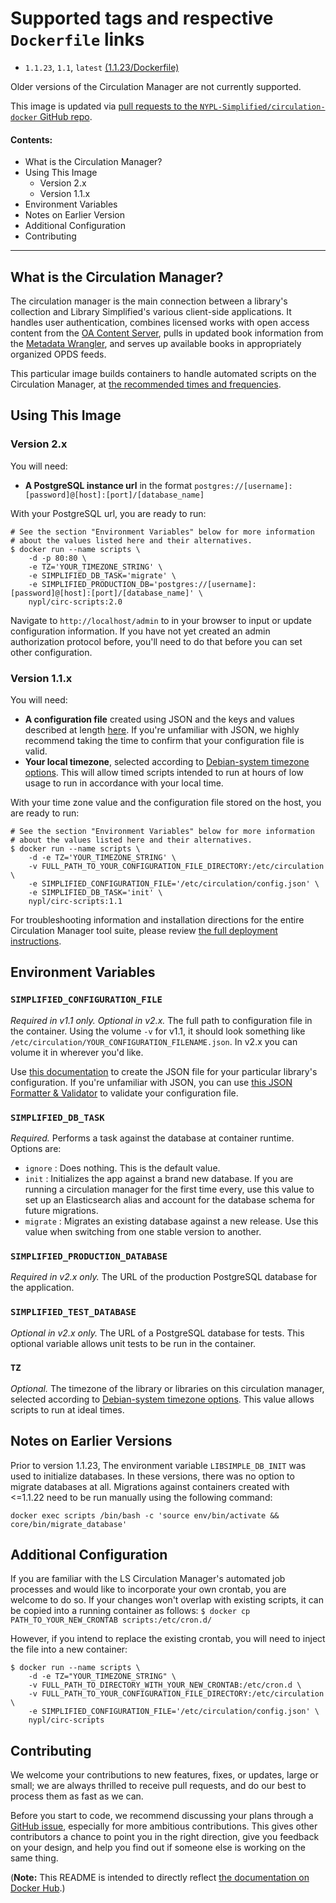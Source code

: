 # Supported tags and respective `Dockerfile` links

- `1.1.23`, `1.1`, `latest` [(1.1.23/Dockerfile)](https://github.com/NYPL-Simplified/circulation-docker/blob/master/scripts/Dockerfile)

Older versions of the Circulation Manager are not currently supported.

This image is updated via [pull requests to the `NYPL-Simplified/circulation-docker` GitHub repo](https://github.com/NYPL-Simplified/circulation-docker/pulls).

#### Contents:
- What is the Circulation Manager?
- Using This Image
  - Version 2.x
  - Version 1.1.x
- Environment Variables
- Notes on Earlier Version
- Additional Configuration
- Contributing

---

## What is the Circulation Manager?

The circulation manager is the main connection between a library's collection and Library Simplified's various client-side applications. It handles user authentication, combines licensed works with open access content from the [OA Content Server](https://github.com/NYPL-Simplified/content_server), pulls in updated book information from the [Metadata Wrangler](https://github.com/NYPL-Simplified/metadata_wrangler), and serves up available books in appropriately organized OPDS feeds.

This particular image builds containers to handle automated scripts on the Circulation Manager, at [the recommended times and frequencies](https://github.com/NYPL-Simplified/Simplified/wiki/AutomatedJobs#circulation-manager).

## Using This Image
### Version 2.x
You will need:
- **A PostgreSQL instance url** in the format `postgres://[username]:[password]@[host]:[port]/[database_name]`

With your PostgreSQL url, you are ready to run:
```
# See the section "Environment Variables" below for more information
# about the values listed here and their alternatives.
$ docker run --name scripts \
    -d -p 80:80 \
    -e TZ='YOUR_TIMEZONE_STRING' \
    -e SIMPLIFIED_DB_TASK='migrate' \
    -e SIMPLIFIED_PRODUCTION_DB='postgres://[username]:[password]@[host]:[port]/[database_name]' \
    nypl/circ-scripts:2.0
```

Navigate to `http://localhost/admin` to in your browser to input or update configuration information. If you have not yet created an admin authorization protocol before, you'll need to do that before you can set other configuration.

### Version 1.1.x
You will need:
- **A configuration file** created using JSON and the keys and values described at length [here](https://github.com/NYPL-Simplified/Simplified/wiki/Configuration). If you're unfamiliar with JSON, we highly recommend taking the time to confirm that your configuration file is valid.
- **Your local timezone**, selected according to [Debian-system timezone options](https://en.wikipedia.org/wiki/List_of_tz_database_time_zones). This will allow timed scripts intended to run at hours of low usage to run in accordance with your local time.

With your time zone value and the configuration file stored on the host, you are ready to run:
```
# See the section "Environment Variables" below for more information
# about the values listed here and their alternatives.
$ docker run --name scripts \
    -d -e TZ='YOUR_TIMEZONE_STRING' \
    -v FULL_PATH_TO_YOUR_CONFIGURATION_FILE_DIRECTORY:/etc/circulation \
    -e SIMPLIFIED_CONFIGURATION_FILE='/etc/circulation/config.json' \
    -e SIMPLIFIED_DB_TASK='init' \
    nypl/circ-scripts:1.1
```

For troubleshooting information and installation directions for the entire Circulation Manager tool suite, please review [the full deployment instructions](https://github.com/NYPL-Simplified/Simplified/wiki/Deployment:-Quickstart-with-Docker).

## Environment Variables

### `SIMPLIFIED_CONFIGURATION_FILE`

*Required in v1.1 only. Optional in v2.x.* The full path to configuration file in the container. Using the volume `-v` for v1.1, it should look something like `/etc/circulation/YOUR_CONFIGURATION_FILENAME.json`. In v2.x you can volume it in wherever you'd like.

Use [this documentation](https://github.com/NYPL-Simplified/Simplified/wiki/Configuration) to create the JSON file for your particular library's configuration. If you're unfamiliar with JSON, you can use [this JSON Formatter & Validator](https://jsonformatter.curiousconcept.com/#) to validate your configuration file.

### `SIMPLIFIED_DB_TASK`

*Required.* Performs a task against the database at container runtime. Options are:
  - `ignore` : Does nothing. This is the default value.
  - `init` : Initializes the app against a brand new database. If you are running a circulation manager for the first time every, use this value to set up an Elasticsearch alias and account for the database schema for future migrations.
  - `migrate` : Migrates an existing database against a new release. Use this value when switching from one stable version to another.

### `SIMPLIFIED_PRODUCTION_DATABASE`

*Required in v2.x only.* The URL of the production PostgreSQL database for the application.

### `SIMPLIFIED_TEST_DATABASE`

*Optional in v2.x only.* The URL of a PostgreSQL database for tests. This optional variable allows unit tests to be run in the container.

### `TZ`

*Optional.* The timezone of the library or libraries on this circulation manager, selected according to [Debian-system timezone options](https://en.wikipedia.org/wiki/List_of_tz_database_time_zones). This value allows scripts to run at ideal times.

## Notes on Earlier Versions

Prior to version 1.1.23, The environment variable `LIBSIMPLE_DB_INIT` was used to initialize databases. In these versions, there was no option to migrate databases at all. Migrations against containers created with <=1.1.22 need to be run manually using the following command:
```
docker exec scripts /bin/bash -c 'source env/bin/activate && core/bin/migrate_database'
```

## Additional Configuration

If you are familiar with the LS Circulation Manager's automated job processes and would like to incorporate your own crontab, you are welcome to do so. If your changes won't overlap with existing scripts, it can be copied into a running container as follows:
`$ docker cp PATH_TO_YOUR_NEW_CRONTAB scripts:/etc/cron.d/`

However, if you intend to replace the existing crontab, you will need to inject the file into a new container:
```
$ docker run --name scripts \
    -d -e TZ="YOUR_TIMEZONE_STRING" \
    -v FULL_PATH_TO_DIRECTORY_WITH_YOUR_NEW_CRONTAB:/etc/cron.d \
    -v FULL_PATH_TO_YOUR_CONFIGURATION_FILE_DIRECTORY:/etc/circulation \
    -e SIMPLIFIED_CONFIGURATION_FILE='/etc/circulation/config.json' \
    nypl/circ-scripts
```

## Contributing

We welcome your contributions to new features, fixes, or updates, large or small; we are always thrilled to receive pull requests, and do our best to process them as fast as we can.

Before you start to code, we recommend discussing your plans through a [GitHub issue](https://github.com/NYPL-Simplified/circulation-docker/issues/new), especially for more ambitious contributions. This gives other contributors a chance to point you in the right direction, give you feedback on your design, and help you find out if someone else is working on the same thing.


(**Note:** This README is intended to directly reflect [the documentation on Docker Hub](https://hub.docker.com/r/nypl/circ-scripts/).)

